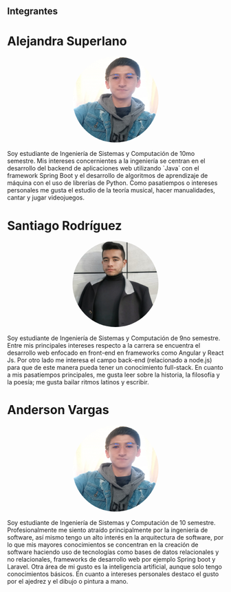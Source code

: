## Integrantes

# Alejandra Superlano
<p align="center">
    <img src="Anderson.jpg" alt="Anderson's photo" style="border-radius: 100%; width: 200px; height: 200px">
</p>
Soy estudiante de Ingeniería de Sistemas y Computación de 10mo semestre. Mis intereses concernientes a la ingeniería se centran en el desarrollo del backend de aplicaciones web utilizando `Java` con el framework Spring Boot y el desarrollo de algoritmos de aprendizaje de máquina con el uso de librerías de Python. Como pasatiempos o intereses personales me gusta el estudio de la teoría musical, hacer manualidades, cantar y jugar videojuegos.

# Santiago Rodríguez
<p align="center">
    <img src="Santiago.jpeg" alt="Santiago's photo" style="border-radius: 100%; width: 200px; height: 200px">
</p>
Soy estudiante de Ingeniería de Sistemas y Computación de 9no semestre. Entre mis principales intereses respecto a la carrera se encuentra el desarrollo web enfocado en front-end en frameworks como Angular y React Js. Por otro lado me interesa el campo back-end (relacionado a node.js) para que de este manera pueda tener un conocimiento full-stack. En cuanto a mis pasatiempos principales, me gusta leer sobre la historia, la filosofía y la poesía; me gusta bailar ritmos latinos y escribir. 

# Anderson Vargas
<p align="center">
    <img src="Anderson.jpg" alt="Anderson's photo" style="border-radius: 100%; width: 200px; height: 200px">
</p>
Soy estudiante de Ingeniería de Sistemas y Computación de 10 semestre. Profesionalmente me siento atraído principalmente por la ingeniería de software, así mismo tengo un alto interés en la arquitectura de software, por lo que mis mayores conocimientos se concentran en la creación de software haciendo uso de tecnologías como bases de datos relacionales y no relacionales, frameworks de desarrollo web por ejemplo Spring boot y Laravel. Otra área de mi gusto es la inteligencia artificial, aunque solo tengo conocimientos básicos. En cuanto a intereses personales destaco el gusto por el ajedrez y el dibujo o pintura a mano.

